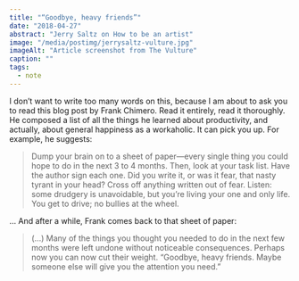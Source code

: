 ```yaml
---
title: "“Goodbye, heavy friends”"
date: "2018-04-27"
abstract: "Jerry Saltz on How to be an artist"
image: "/media/postimg/jerrysaltz-vulture.jpg"
imageAlt: "Article screenshot from The Vulture"
caption: ""
tags: 
  - note
---
```


I don’t want to write too many words on this, because I am about to ask you to read this blog post by Frank Chimero. Read it entirely, read it thoroughly. He composed a list of all the things he learned about productivity, and actually, about general happiness as a workaholic. It can pick you up. For example, he suggests:

> Dump your brain on to a sheet of paper—every single thing you could hope to do in the next 3 to 4 months. Then, look at your task list. Have the author sign each one. Did you write it, or was it fear, that nasty tyrant in your head? Cross off anything written out of fear. Listen: some drudgery is unavoidable, but you’re living your one and only life. You get to drive; no bullies at the wheel.

… And after a while, Frank comes back to that sheet of paper:

> (…) Many of the things you thought you needed to do in the next few months were left undone without noticeable consequences. Perhaps now you can now cut their weight. “Goodbye, heavy friends. Maybe someone else will give you the attention you need.”